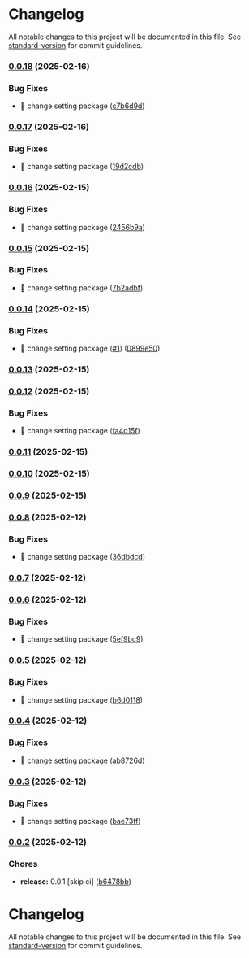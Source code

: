 # Changelog

All notable changes to this project will be documented in this file. See [standard-version](https://github.com/conventional-changelog/standard-version) for commit guidelines.

### [0.0.18](https://github.com/Berea-Soft/berea-ui/compare/v0.0.17...v0.0.18) (2025-02-16)


### Bug Fixes

* :wrench: change setting package ([c7b6d9d](https://github.com/Berea-Soft/berea-ui/commit/c7b6d9dadcc5c0f552070685959f76900aaee3b6))

### [0.0.17](https://github.com/Berea-Soft/berea-ui/compare/v0.0.16...v0.0.17) (2025-02-16)


### Bug Fixes

* :wrench: change setting package ([19d2cdb](https://github.com/Berea-Soft/berea-ui/commit/19d2cdb8080f47fe5b129d343d6749bf386fcb59))

### [0.0.16](https://github.com/Berea-Soft/berea-ui/compare/v0.0.15...v0.0.16) (2025-02-15)


### Bug Fixes

* :wrench: change setting package ([2456b9a](https://github.com/Berea-Soft/berea-ui/commit/2456b9a3057330381003fa9bbe40e8186f7e243d))

### [0.0.15](https://github.com/Berea-Soft/berea-ui/compare/v0.0.14...v0.0.15) (2025-02-15)


### Bug Fixes

* :wrench: change setting package ([7b2adbf](https://github.com/Berea-Soft/berea-ui/commit/7b2adbfbf0c01032e52ae0821b4af0b96f507f9b))

### [0.0.14](https://github.com/Berea-Soft/berea-ui/compare/v0.0.13...v0.0.14) (2025-02-15)


### Bug Fixes

* :wrench: change setting package ([#1](https://github.com/Berea-Soft/berea-ui/issues/1)) ([0899e50](https://github.com/Berea-Soft/berea-ui/commit/0899e5098c7a124a779f7ee7552040b2d7c29294))

### [0.0.13](https://github.com/Berea-Soft/berea-ui/compare/v0.0.12...v0.0.13) (2025-02-15)

### [0.0.12](https://github.com/Berea-Soft/berea-ui/compare/v0.0.11...v0.0.12) (2025-02-15)


### Bug Fixes

* :wrench: change setting package ([fa4d15f](https://github.com/Berea-Soft/berea-ui/commit/fa4d15f6cf038f29a8b4f2a7c07b5294161e9679))

### [0.0.11](https://github.com/Berea-Soft/berea-ui/compare/v0.0.10...v0.0.11) (2025-02-15)

### [0.0.10](https://github.com/Berea-Soft/berea-ui/compare/v0.0.9...v0.0.10) (2025-02-15)

### [0.0.9](https://github.com/Berea-Soft/berea-ui/compare/v0.0.8...v0.0.9) (2025-02-15)

### [0.0.8](https://github.com/Berea-Soft/berea-ui/compare/v0.0.7...v0.0.8) (2025-02-12)


### Bug Fixes

* :wrench: change setting package ([36dbdcd](https://github.com/Berea-Soft/berea-ui/commit/36dbdcd59991e269b25bb35fe62238ba846500eb))

### [0.0.7](https://github.com/Berea-Soft/berea-ui/compare/v0.0.6...v0.0.7) (2025-02-12)

### [0.0.6](https://github.com/Berea-Soft/berea-ui/compare/v0.0.5...v0.0.6) (2025-02-12)


### Bug Fixes

* :wrench: change setting package ([5ef9bc9](https://github.com/Berea-Soft/berea-ui/commit/5ef9bc91e9bf20e4dbe5fa8ec6bbef1b5c7fc7f8))

### [0.0.5](https://github.com/Berea-Soft/berea-ui/compare/v0.0.4...v0.0.5) (2025-02-12)


### Bug Fixes

* :wrench: change setting package ([b6d0118](https://github.com/Berea-Soft/berea-ui/commit/b6d01182de3c79c587d828da2e424daa18f65ad2))

### [0.0.4](https://github.com/Berea-Soft/berea-ui/compare/v0.0.3...v0.0.4) (2025-02-12)


### Bug Fixes

* :wrench: change setting package ([ab8726d](https://github.com/Berea-Soft/berea-ui/commit/ab8726d849ee8af3ae2f4d6e8db217dccadcda8c))

### [0.0.3](https://github.com/Berea-Soft/berea-ui/compare/v0.0.2...v0.0.3) (2025-02-12)


### Bug Fixes

* :wrench: change setting package ([bae73ff](https://github.com/Berea-Soft/berea-ui/commit/bae73ffe00e41afdb8c654afc32be4aacad944b0))

### [0.0.2](https://github.com/Berea-Soft/berea-ui/compare/v0.0.1...v0.0.2) (2025-02-12)


### Chores

* **release:** 0.0.1 [skip ci] ([b6478bb](https://github.com/Berea-Soft/berea-ui/commit/b6478bbc00b73a66936fbecbfaf444787a546e28))

# Changelog

All notable changes to this project will be documented in this file. See [standard-version](https://github.com/conventional-changelog/standard-version) for commit guidelines.
